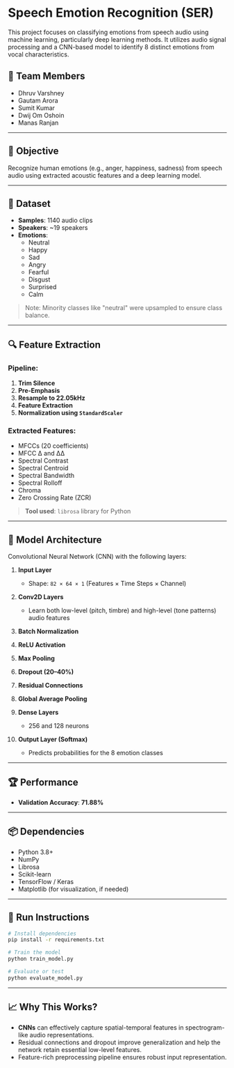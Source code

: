 
# Speech Emotion Recognition (SER)

This project focuses on classifying emotions from speech audio using machine learning, particularly deep learning methods. It utilizes audio signal processing and a CNN-based model to identify 8 distinct emotions from vocal characteristics.

## 👥 Team Members
- Dhruv Varshney  
- Gautam Arora  
- Sumit Kumar  
- Dwij Om Oshoin  
- Manas Ranjan

---

## 🎯 Objective

Recognize human emotions (e.g., anger, happiness, sadness) from speech audio using extracted acoustic features and a deep learning model.

---

## 📁 Dataset

- **Samples**: 1140 audio clips  
- **Speakers**: ~19 speakers  
- **Emotions**:  
  - Neutral  
  - Happy  
  - Sad  
  - Angry  
  - Fearful  
  - Disgust  
  - Surprised  
  - Calm  

> Note: Minority classes like "neutral" were upsampled to ensure class balance.

---

## 🔍 Feature Extraction

### Pipeline:
1. **Trim Silence**
2. **Pre-Emphasis**
3. **Resample to 22.05kHz**
4. **Feature Extraction**
5. **Normalization using `StandardScaler`**

### Extracted Features:
- MFCCs (20 coefficients)
- MFCC Δ and ΔΔ
- Spectral Contrast
- Spectral Centroid
- Spectral Bandwidth
- Spectral Rolloff
- Chroma
- Zero Crossing Rate (ZCR)

> **Tool used**: `librosa` library for Python

---

## 🧠 Model Architecture

Convolutional Neural Network (CNN) with the following layers:

1. **Input Layer**  
   - Shape: `82 × 64 × 1` (Features × Time Steps × Channel)

2. **Conv2D Layers**  
   - Learn both low-level (pitch, timbre) and high-level (tone patterns) audio features

3. **Batch Normalization**

4. **ReLU Activation**

5. **Max Pooling**

6. **Dropout (20–40%)**

7. **Residual Connections**

8. **Global Average Pooling**

9. **Dense Layers**  
   - 256 and 128 neurons

10. **Output Layer (Softmax)**  
    - Predicts probabilities for the 8 emotion classes

---

## 🏆 Performance

- **Validation Accuracy**: **71.88%**

---

## 📦 Dependencies

- Python 3.8+
- NumPy
- Librosa
- Scikit-learn
- TensorFlow / Keras
- Matplotlib (for visualization, if needed)

---

## 📌 Run Instructions

```bash
# Install dependencies
pip install -r requirements.txt

# Train the model
python train_model.py

# Evaluate or test
python evaluate_model.py
```

---

## 📈 Why This Works?

- **CNNs** can effectively capture spatial-temporal features in spectrogram-like audio representations.
- Residual connections and dropout improve generalization and help the network retain essential low-level features.
- Feature-rich preprocessing pipeline ensures robust input representation.
